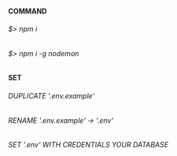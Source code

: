 #### COMMAND
###### $> npm i
###### $> npm i -g nodemon

#### SET
###### DUPLICATE '.env.example'
###### RENAME '.env.example' -> '.env'
###### SET '.env' WITH CREDENTIALS YOUR DATABASE
